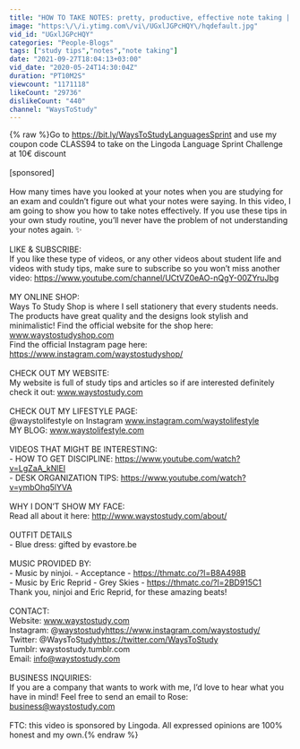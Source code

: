 ```yaml
---
title: "HOW TO TAKE NOTES: pretty, productive, effective note taking | TIPS"
image: "https:\/\/i.ytimg.com\/vi\/UGxlJGPcHQY\/hqdefault.jpg"
vid_id: "UGxlJGPcHQY"
categories: "People-Blogs"
tags: ["study tips","notes","note taking"]
date: "2021-09-27T18:04:13+03:00"
vid_date: "2020-05-24T14:30:04Z"
duration: "PT10M2S"
viewcount: "1171118"
likeCount: "29736"
dislikeCount: "440"
channel: "WaysToStudy"
---
```

{% raw %}Go to  <a rel="nofollow" target="blank" href="https://bit.ly/WaysToStudyLanguagesSprint">https://bit.ly/WaysToStudyLanguagesSprint</a> and use my coupon code CLASS94 to take on the Lingoda Language Sprint Challenge at 10€ discount<br /><br />[sponsored]<br /><br />How many times have you looked at your notes when you are studying for an exam and couldn’t figure out what your notes were saying. In this video, I am going to show you how to take notes effectively. If you use these tips in your own study routine, you’ll never have the problem of not understanding your notes again. ✨<br /><br />LIKE &amp; SUBSCRIBE:<br />If you like these type of videos, or any other videos about student life and videos with study tips, make sure to subscribe so you won’t miss another video: <a rel="nofollow" target="blank" href="https://www.youtube.com/channel/UCtVZ0eAO-nQgY-00ZYruJbg">https://www.youtube.com/channel/UCtVZ0eAO-nQgY-00ZYruJbg</a> <br /><br />MY ONLINE SHOP:<br />Ways To Study Shop is  where I sell stationery that every students needs. The products have great quality and the designs look stylish and minimalistic! Find the official website for the shop here: www.waystostudyshop.com <br />Find the official Instagram page here: <a rel="nofollow" target="blank" href="https://www.instagram.com/waystostudyshop/">https://www.instagram.com/waystostudyshop/</a> <br /><br />CHECK OUT MY WEBSITE:<br />My website is full of study tips and articles so if are interested definitely check it out: www.waystostudy.com <br /><br />CHECK OUT MY LIFESTYLE PAGE:<br />@waystolifestyle on Instagram www.instagram.com/waystolifestyle <br />MY BLOG: www.waystolifestyle.com <br /><br />VIDEOS THAT MIGHT BE INTERESTING: <br />- HOW TO GET DISCIPLINE: <a rel="nofollow" target="blank" href="https://www.youtube.com/watch?v=LgZaA_kNlEI">https://www.youtube.com/watch?v=LgZaA_kNlEI</a>  <br />- DESK ORGANIZATION TIPS: <a rel="nofollow" target="blank" href="https://www.youtube.com/watch?v=ymbOhq5lYVA">https://www.youtube.com/watch?v=ymbOhq5lYVA</a>  <br /><br />WHY I DON’T SHOW MY FACE:<br />Read all about it here: <a rel="nofollow" target="blank" href="http://www.waystostudy.com/about/">http://www.waystostudy.com/about/</a> <br /><br />OUTFIT DETAILS<br />- Blue dress: gifted by evastore.be <br /><br />MUSIC PROVIDED BY: <br />- Music by ninjoi. - Acceptance - <a rel="nofollow" target="blank" href="https://thmatc.co/?l=B8A498B">https://thmatc.co/?l=B8A498B</a><br />- Music by Eric Reprid - Grey Skies - <a rel="nofollow" target="blank" href="https://thmatc.co/?l=2BD915C1">https://thmatc.co/?l=2BD915C1</a><br />Thank you, ninjoi and Eric Reprid, for these amazing beats!<br /><br />CONTACT: <br />Website: www.waystostudy.com<br />Instagram: @<a rel="nofollow" target="blank" href="waystostudyhttps://www.instagram.com/waystostudy/">waystostudyhttps://www.instagram.com/waystostudy/</a><br />Twitter: @WaysToS<a rel="nofollow" target="blank" href="tudyhttps://twitter.com/WaysToStudy">tudyhttps://twitter.com/WaysToStudy</a><br />Tumblr: waystostudy.tumblr.com<br />Email: info@waystostudy.com<br /><br />BUSINESS INQUIRIES:<br />If you are a company that wants to work with me, I’d love to hear what you have in mind! Feel free to send an email to Rose: business@waystostudy.com<br /><br />FTC: this video is sponsored by Lingoda. All expressed opinions are 100% honest and my own.{% endraw %}
